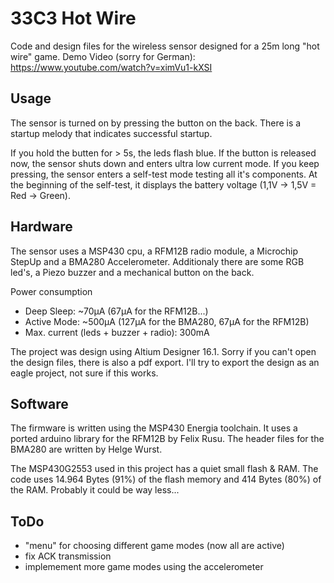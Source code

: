 # 33C3 Hot Wire 
Code and design files for the wireless sensor designed for a 25m long "hot wire" game.
Demo Video (sorry for German): https://www.youtube.com/watch?v=ximVu1-kXSI

## Usage
The sensor is turned on by pressing the button on the back. There is a startup melody that indicates successful startup. 

If you hold the butten for > 5s, the leds flash blue. If the button is released now, the sensor shuts down and enters ultra low current mode. If you keep pressing, the sensor enters a self-test mode testing all it's components. At the beginning of the self-test, it displays the battery voltage (1,1V -> 1,5V = Red -> Green).

## Hardware
The sensor uses a MSP430 cpu, a RFM12B radio module, a Microchip StepUp and a BMA280 Accelerometer. Additionaly there are some RGB led's, a Piezo buzzer and a mechanical button on the back.

Power consumption
- Deep Sleep: ~70µA (67µA for the RFM12B...)
- Active Mode: ~500µA (127µA for the BMA280, 67µA for the RFM12B)
- Max. current (leds + buzzer + radio): 300mA
 
The project was design using Altium Designer 16.1. Sorry if you can't open the design files, there is also a pdf export. I'll try to export the design as an eagle project, not sure if this works. 

## Software
The firmware is written using the MSP430 Energia toolchain. It uses a ported arduino library for the RFM12B by Felix Rusu. The header files for the BMA280 are written by Helge Wurst. 

The MSP430G2553 used in this project has a quiet small flash & RAM.
The code uses 14.964 Bytes (91%) of the flash memory and 414 Bytes (80%) of the RAM. Probably it could be way less...

## ToDo

- "menu" for choosing different game modes (now all are active)
- fix ACK transmission
- implemement more game modes using the accelerometer

